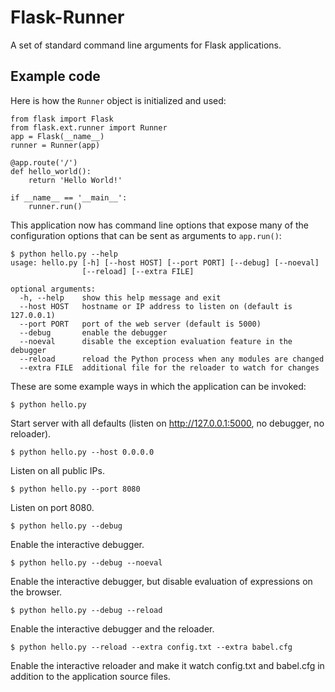 Flask-Runner
============

A set of standard command line arguments for Flask applications.

Example code
------------

Here is how the `Runner` object is initialized and used:

    from flask import Flask
    from flask.ext.runner import Runner
    app = Flask(__name__)
    runner = Runner(app)
    
    @app.route('/')
    def hello_world():
        return 'Hello World!'
    
    if __name__ == '__main__':
        runner.run()

This application now has command line options that expose many of the configuration options that can be sent as arguments to `app.run()`:

    $ python hello.py --help
    usage: hello.py [-h] [--host HOST] [--port PORT] [--debug] [--noeval]
                    [--reload] [--extra FILE]
    
    optional arguments:
      -h, --help    show this help message and exit
      --host HOST   hostname or IP address to listen on (default is 127.0.0.1)
      --port PORT   port of the web server (default is 5000)
      --debug       enable the debugger
      --noeval      disable the exception evaluation feature in the debugger
      --reload      reload the Python process when any modules are changed
      --extra FILE  additional file for the reloader to watch for changes

These are some example ways in which the application can be invoked:

    $ python hello.py

Start server with all defaults (listen on http://127.0.0.1:5000, no debugger, no reloader).

    $ python hello.py --host 0.0.0.0

Listen on all public IPs.

    $ python hello.py --port 8080

Listen on port 8080.

    $ python hello.py --debug

Enable the interactive debugger.

    $ python hello.py --debug --noeval

Enable the interactive debugger, but disable evaluation of expressions on the browser.

    $ python hello.py --debug --reload

Enable the interactive debugger and the reloader.

    $ python hello.py --reload --extra config.txt --extra babel.cfg

Enable the interactive reloader and make it watch config.txt and babel.cfg in addition to the application source files.

